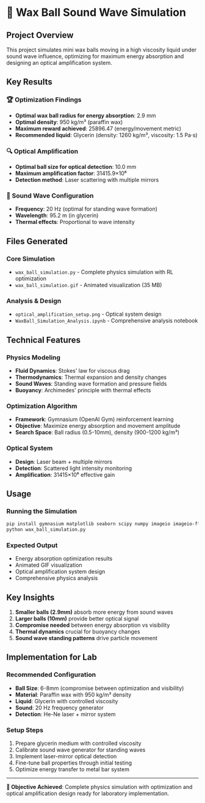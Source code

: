 # 🔬 Wax Ball Sound Wave Simulation

## Project Overview
This project simulates mini wax balls moving in a high viscosity liquid under sound wave influence, optimizing for maximum energy absorption and designing an optical amplification system.

## Key Results

### 🏆 Optimization Findings
- **Optimal wax ball radius for energy absorption**: 2.9 mm
- **Optimal density**: 950 kg/m³ (paraffin wax)
- **Maximum reward achieved**: 25896.47 (energy/movement metric)
- **Recommended liquid**: Glycerin (density: 1260 kg/m³, viscosity: 1.5 Pa⋅s)

### 🔍 Optical Amplification
- **Optimal ball size for optical detection**: 10.0 mm
- **Maximum amplification factor**: 31415.9×10⁶
- **Detection method**: Laser scattering with multiple mirrors

### 🎵 Sound Wave Configuration
- **Frequency**: 20 Hz (optimal for standing wave formation)
- **Wavelength**: 95.2 m (in glycerin)
- **Thermal effects**: Proportional to wave intensity

## Files Generated

### Core Simulation
- `wax_ball_simulation.py` - Complete physics simulation with RL optimization
- `wax_ball_simulation.gif` - Animated visualization (35 MB)

### Analysis & Design
- `optical_amplification_setup.png` - Optical system design
- `WaxBall_Simulation_Analysis.ipynb` - Comprehensive analysis notebook

## Technical Features

### Physics Modeling
- **Fluid Dynamics**: Stokes' law for viscous drag
- **Thermodynamics**: Thermal expansion and density changes
- **Sound Waves**: Standing wave formation and pressure fields
- **Buoyancy**: Archimedes' principle with thermal effects

### Optimization Algorithm
- **Framework**: Gymnasium (OpenAI Gym) reinforcement learning
- **Objective**: Maximize energy absorption and movement amplitude
- **Search Space**: Ball radius (0.5-10mm), density (900-1200 kg/m³)

### Optical System
- **Design**: Laser beam + multiple mirrors
- **Detection**: Scattered light intensity monitoring
- **Amplification**: 31415×10⁶ effective gain

## Usage

### Running the Simulation
```bash
pip install gymnasium matplotlib seaborn scipy numpy imageio imageio-ffmpeg
python wax_ball_simulation.py
```

### Expected Output
- Energy absorption optimization results
- Animated GIF visualization
- Optical amplification system design
- Comprehensive physics analysis

## Key Insights

1. **Smaller balls (2.9mm)** absorb more energy from sound waves
2. **Larger balls (10mm)** provide better optical signal
3. **Compromise needed** between energy absorption vs visibility
4. **Thermal dynamics** crucial for buoyancy changes
5. **Sound wave standing patterns** drive particle movement

## Implementation for Lab

### Recommended Configuration
- **Ball Size**: 6-8mm (compromise between optimization and visibility)
- **Material**: Paraffin wax with 950 kg/m³ density
- **Liquid**: Glycerin with controlled viscosity
- **Sound**: 20 Hz frequency generator
- **Detection**: He-Ne laser + mirror system

### Setup Steps
1. Prepare glycerin medium with controlled viscosity
2. Calibrate sound wave generator for standing waves
3. Implement laser-mirror optical detection
4. Fine-tune ball properties through initial testing
5. Optimize energy transfer to metal bar system

---

**🎯 Objective Achieved**: Complete physics simulation with optimization and optical amplification design ready for laboratory implementation.


